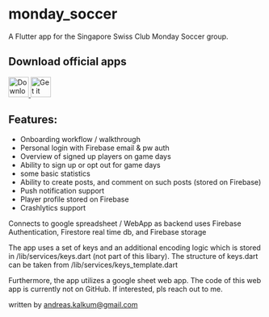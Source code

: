 # monday_soccer

A Flutter app for the Singapore Swiss Club Monday Soccer group. 

## Download official apps
<a href="https://apps.apple.com/us/app/swiss-club-monday-soccer/id1512167771?mt=8"> <img alt='Download in Appstore' src='https://linkmaker.itunes.apple.com/en-us/badge-lrg.svg?releaseDate=2020-06-16&kind=iossoftware&bubble=ios_apps' height=40/>
</a>
<a href='https://play.google.com/store/apps/details?id=com.holmesnine.monday_soccer&pcampaignid=pcampaignidMKT-Other-global-all-co-prtnr-py-PartBadge-Mar2515-1'><img alt='Get it on Google Play' src='https://play.google.com/intl/en_us/badges/static/images/badges/en_badge_web_generic.png' height=40/>
</a>

## Features:
- Onboarding workflow / walkthrough
- Personal login with Firebase email & pw auth
- Overview of signed up players on game days
- Ability to sign up or opt out for game days
- some basic statistics
- Ability to create posts, and comment on such posts (stored on Firebase)
- Push notification support
- Player profile stored on Firebase
- Crashlytics support

Connects to google spreadsheet / WebApp as backend
uses Firebase Authentication, Firestore real time db, and Firebase storage

The app uses a set of keys and an additional encoding logic which is stored in /lib/services/keys.dart (not part of this libary). The structure of keys.dart can be taken from /lib/services/keys_template.dart

Furthermore, the app utilizes a google sheet web app. The code of this web app is currently not on GitHub. If interested, pls reach out to me.

written by andreas.kalkum@gmail.com

